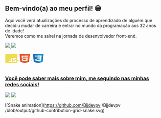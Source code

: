 ## Bem-vindo(a) ao meu perfil! 😁
  Aqui você verá atualizações do processo de aprendizado de alguém que <br>
  decidiu mudar de carreira e entrar no mundo da programação aos 32 anos de idade!<br>
   Veremos como me sairei na jornada de desenvolvedor front-end.
 <div>
   <a href="https://github.com/Bjjdevpv
">
 <div>
   <a href="https://github.com/bjjdevpv">
   <img height="180em" src="https://github-readme-stats.vercel.app/api?username=bjjdev&show_icons=true&theme=tokyonight&include_all_commits=true&count_private=true"/>
   <img height="180em" src="https://github-readme-stats.vercel.app/api/top-langs/?username=bjjdev&layout=compact&langs_count=6&theme=tokyonight"/>
     
<div style="display: inline_block"><br>
  <img align="center" alt="Js" height="30" width="40" src="https://raw.githubusercontent.com/devicons/devicon/master/icons/javascript/javascript-plain.svg">
  <img align="center" alt="HTML" height="30" width="40" src="https://raw.githubusercontent.com/devicons/devicon/master/icons/html5/html5-original.svg">
  <img align="center" alt="CSS" height="30" width="40" src="https://raw.githubusercontent.com/devicons/devicon/master/icons/css3/css3-original.svg">
</div>
 
 <br>
 
  ### Você pode saber mais sobre mim, me seguindo nas minhas redes sociais!
 
<div> 
  <a href="https://www.instagram.com/pvomarquesbjj/#" target="_blank"><img src="https://img.shields.io/badge/-Instagram-%23E4405F?style=for-the-badge&logo=instagram&logoColor=white" target="_blank"></a> 
    <a href="https://www.linkedin.com/in/paulo-victor-oliveira-marques-116245271/" target="_blank"><img src="https://img.shields.io/badge/-LinkedIn-%230077B5?style=for-the-badge&logo=linkedin&logoColor=white" target="_blank"></a> 
 
  ![Snake animation](https://github.com/Bjjdevpv
/Bjjdevpv
/blob/output/github-contribution-grid-snake.svg)

</div>
